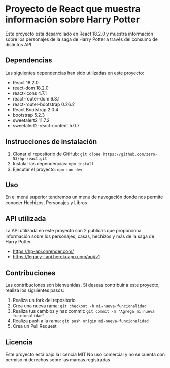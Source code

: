 # Proyecto de React que muestra información sobre Harry Potter

Este proyecto está desarrollado en React 18.2.0 y muestra información sobre los personajes de la saga de Harry Potter a través del consumo de distintos API.

## Dependencias

Las siguientes dependencias han sido utilizadas en este proyecto:

- React 18.2.0
- react-dom 18.2.0
- react-icons 4.7.1
- react-router-dom 6.8.1
- react-router-bootstrap 0.26.2
- React Bootstrap 2.0.4
- bootstrap 5.2.3
- sweetalert2 11.7.2
- sweetalert2-react-content 5.0.7

## Instrucciones de instalación

1. Clonar el repositorio de GitHub: `git clone https://github.com/zero-53/hp-react.git`
2. Instalar las dependencias: `npm install`
3. Ejecutar el proyecto: `npm run dev`

## Uso

En el menú superior tendremos un menu de navegación donde nos permite conocer Hechizos, Personajes y Libros

## API utilizada

La API utilizada en este proyecto son 2 publicas que proporciona información sobre los personajes, casas, hechizos y más de la saga de Harry Potter.

- https://hp-api.onrender.com/
- https://legacy--api.herokuapp.com/api/v1

## Contribuciones

Las contribuciones son bienvenidas. Si deseas contribuir a este proyecto, realiza los siguientes pasos:

1. Realiza un fork del repositorio
2. Crea una nueva rama: `git checkout -b mi-nueva-funcionalidad`
3. Realiza tus cambios y haz commit: `git commit -m 'Agrega mi nueva funcionalidad'`
4. Realiza push a la rama: `git push origin mi-nueva-funcionalidad`
5. Crea un Pull Request

## Licencia

Este proyecto está bajo la licencia MIT
No uso comercial y no se cuenta con permiso ni derechos sobre las marcas registradas
